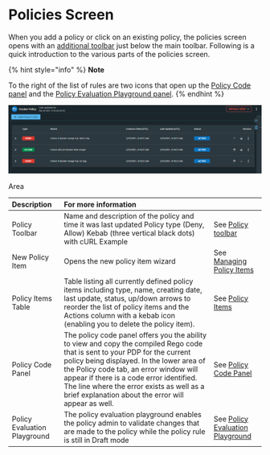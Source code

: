 # Policies Screen

When you add a policy or click on an existing policy, the policies screen opens with an [additional toolbar](policy-toolbar.md) just below the main toolbar. Following is a quick introduction to the various parts of the policies screen.

{% hint style="info" %}
**Note**

To the right of the list of rules are two icons that open up the [Policy Code panel](../policy-code-panel.md) and the [Policy Evaluation Playground panel](../policy-evaluation-playground.md).
{% endhint %}

![](../../.gitbook/assets/new-policy.png)

Area

| Description | For more information |  |
| :--- | :--- | :--- |
| Policy Toolbar | Name and description of the policy and time it was last updated Policy type \(Deny, Allow\) Kebab \(three vertical black dots\) with cURL Example | See [Policy toolbar](policy-toolbar.md) |
| New Policy Item | Opens the new policy item wizard | See [Managing Policy Items](../policy-items/managing-policy-items.md) |
| Policy Items Table | Table listing all currently defined policy items including type, name, creating date, last update, status, up/down arrows to reorder the list of policy items and the Actions column with a kebab icon \(enabling you to delete the policy item\). | See [Policy Items](../policy-items/) |
| Policy Code Panel | The policy code panel offers you the ability to view and copy the compiled Rego code that is sent to your PDP for the current policy being displayed.   In the lower area of the Policy code tab, an error window will appear if there is a code error identified. The line where the error exists as well as a brief explanation about the error will appear as well. | See [Policy Code Panel](../policy-code-panel.md) |
| Policy Evaluation Playground | The policy evaluation playground enables the policy admin to validate changes that are made to the policy while the policy rule is still in Draft mode | See [Policy Evaluation Playground](../policy-evaluation-playground.md) |

